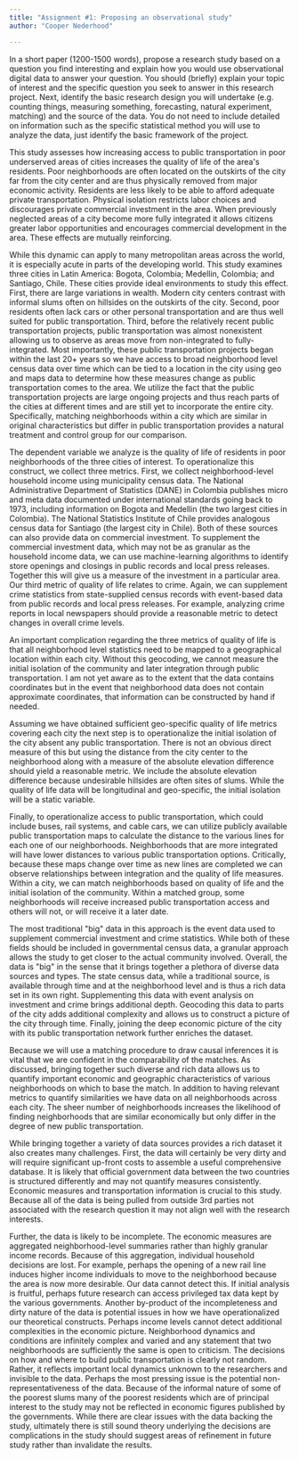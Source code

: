 ```yaml
---
title: "Assignment #1: Proposing an observational study"
author: "Cooper Nederhood"

---
```


In a short paper (1200-1500 words), propose a research study based on a question you find interesting and explain how you would use observational digital data to answer your question. You should (briefly) explain your topic of interest and the specific question you seek to answer in this research project. Next, identify the basic research design you will undertake (e.g. counting things, measuring something, forecasting, natural experiment, matching) and the source of the data. You do not need to include detailed on information such as the specific statistical method you will use to analyze the data, just identify the basic framework of the project.




This study assesses how increasing access to public transportation in poor underserved areas of cities increases the quality of life of the area's residents. Poor neighborhoods are often located on the outskirts of the city far from the city center and are thus physically removed from major economic activity. Residents are less likely to be able to afford adequate private transportation. Physical isolation restricts labor choices and discourages private commercial investment in the area. When previously neglected areas of a city become more fully integrated it allows citizens greater labor opportunities and encourages commercial development in the area. These effects are mutually reinforcing.

While this dynamic can apply to many metropolitan areas across the world, it is especially acute in parts of the developing world. This study examines three cities in Latin America: Bogota, Colombia; Medellin, Colombia; and Santiago, Chile. These cities provide ideal environments to study this effect. First, there are large variations in wealth. Modern city centers contrast with informal slums often on hillsides on the outskirts of the city. Second, poor residents often lack cars or other personal transportation and are thus well suited for public transportation. Third, before the relatively recent public transportation projects, public transportation was almost nonexistent allowing us to observe as areas move from non-integrated to fully-integrated. Most importantly, these public transportation projects began within the last 20+ years so we have access to broad neighborhood level census data over time which can be tied to a location in the city using  geo and maps data to determine how these measures change as public transportation comes to the area. We utilize the fact that the public transportation projects are large ongoing projects and thus reach parts of the cities at different times and are still yet to incorporate the entire city. Specifically, matching neighborhoods within a city which are similar in original characteristics but differ in public transportation provides a natural treatment and control group for our comparison.

The dependent variable we analyze is the quality of life of residents in poor neighborhoods of the three cities of interest. To operationalize this construct, we collect three metrics. First, we collect neighborhood-level household income using municipality census data. The National Administrative Department of Statistics (DANE) in Colombia publishes micro and meta data documented under international standards going back to 1973, including information on Bogota and Medellin (the two largest cities in Colombia). The National Statistics Institute of Chile provides analogous census data for Santiago (the largest city in Chile). Both of these sources can also provide data on commercial investment. To supplement the commercial investment data, which may not be as granular as the household income data, we can use machine-learning algorithms to identify store openings and closings in public records and local press releases. Together this will give us a measure of the investment in a particular area. Our third metric of quality of life relates to crime. Again, we can supplement crime statistics from state-supplied census records with event-based data from public records and local press releases. For example, analyzing crime reports in local newspapers should provide a reasonable metric to detect changes in overall crime levels.
	
An important complication regarding the three metrics of quality of life is that all neighborhood level statistics need to be mapped to a geographical location within each city. Without this geocoding, we cannot measure the initial isolation of the community and later integration through public transportation. I am not yet aware as to the extent that the data contains coordinates but in the event that neighborhood data does not contain approximate coordinates, that information can be constructed by hand if needed.
	
Assuming we have obtained sufficient geo-specific quality of life metrics covering each city the next step is to operationalize the initial isolation of the city absent any public transportation. There is not an obvious direct measure of this but using the distance from the city center to the neighborhood along with a measure of the absolute elevation difference should yield a reasonable metric. We include the absolute elevation difference because undesirable hillsides are often sites of slums. While the quality of life data will be longitudinal and geo-specific, the initial isolation will be a static variable.
	   
Finally, to operationalize access to public transportation, which could include buses, rail systems, and cable cars, we can utilize publicly available public transportation maps to calculate the distance to the various lines for each one of our neighborhoods. Neighborhoods that are more integrated will have lower distances to various public transportation options. Critically, because these maps change over time as new lines are completed we can observe relationships between integration and the quality of life measures. Within a city, we can match neighborhoods based on quality of life and the initial isolation of the community. Within a matched group, some neighborhoods will receive increased public transportation access and others will not, or will receive it a later date. 
	
The most traditional "big" data in this approach is the event data used to supplement commercial investment and crime statistics. While both of these fields should be included in governmental census data, a granular approach allows the study to get closer to the actual community involved. Overall, the data is "big" in the sense that it brings together a plethora of diverse data sources and types. The state census data, while a traditional source, is available through time and at the neighborhood level and is thus a rich data set in its own right. Supplementing this data with event analysis on investment and crime brings additional depth. Geocoding this data to parts of the city adds additional complexity and allows us to construct a picture of the city through time. Finally, joining the deep economic picture of the city with its public transportation network further enriches the dataset. 
	
Because we will use a matching procedure to draw causal inferences it is vital that we are confident in the comparability of the matches. As discussed, bringing together such diverse and rich data allows us to quantify important economic and geographic characteristics of various neighborhoods on which to base the match. In addition to having relevant metrics to quantify similarities we have data on all neighborhoods across each city. The sheer number of neighborhoods increases the likelihood of finding neighborhoods that are similar economically but only differ in the degree of new public transportation.

While bringing together a variety of data sources provides a rich dataset it also creates many challenges. First, the data will certainly be very dirty and will require significant up-front costs to assemble a useful comprehensive database. It is likely that official government data between the two countries is structured differently and may not quantify measures consistently. Economic measures and transportation information is crucial to this study. Because all of the data is being pulled from outside 3rd parties not associated with the research question it may not align well with the research interests. 
	
Further, the data is likely to be incomplete. The economic measures are aggregated neighborhood-level summaries rather than highly granular income records. Because of this aggregation, individual household decisions are lost. For example, perhaps the opening of a new rail line induces higher income individuals to move to the neighborhood because the area is now more desirable. Our data cannot detect this. If initial analysis is fruitful, perhaps future research can access privileged tax data kept by the various governments. Another by-product of the incompleteness and dirty nature of the data is potential issues in how we have operationalized our theoretical constructs. Perhaps income levels cannot detect additional complexities in the economic picture. Neighborhood dynamics and conditions are infinitely complex and varied and any statement that two neighborhoods are sufficiently the same is open to criticism. The decisions on how and where to build public transportation is clearly not random. Rather, it reflects important local dynamics unknown to the researchers and invisible to the data. Perhaps the most pressing issue is the potential non-representativeness of the data. Because of the informal nature of some of the poorest slums many of the poorest residents which are of principal interest to the study may not be reflected in economic figures published by the governments. While there are clear issues with the data backing the study, ultimately there is still sound theory underlying the decisions are complications in the study should suggest areas of refinement in future study rather than invalidate the results.
	


